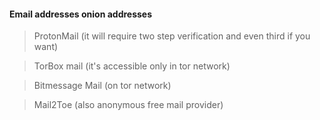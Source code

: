 #### Email addresses onion addresses
> ProtonMail (it will require two step verification and even third if you want)

> TorBox mail (it's accessible only in tor network)

> Bitmessage Mail (on tor network)

> Mail2Toe (also anonymous free mail provider)

